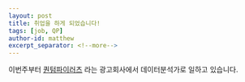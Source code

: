 ```yaml
---
layout: post
title: 취업을 하게 되었습니다!
tags: [job, QP]
author-id: matthew
excerpt_separator: <!--more-->
---
```


이번주부터 [퀀텀파이러츠](https://www.quantumpirates.com/) 라는 광고회사에서 데이터분석가로 일하고 있습니다. <!--more-->

